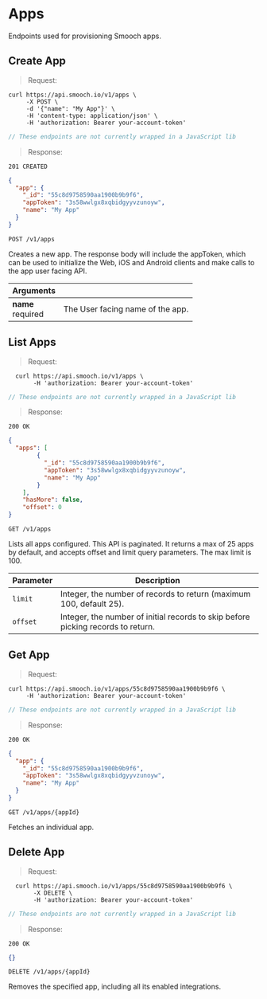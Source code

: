 # Apps
Endpoints used for provisioning Smooch apps.

## Create App

> Request:

```shell
curl https://api.smooch.io/v1/apps \
     -X POST \
     -d '{"name": "My App"}' \
     -H 'content-type: application/json' \
     -H 'authorization: Bearer your-account-token'
```

```javascript
// These endpoints are not currently wrapped in a JavaScript lib
```

> Response:

```
201 CREATED
```
```json
{
  "app": {
    "_id": "55c8d9758590aa1900b9b9f6",
    "appToken": "3s58wwlgx8xqbidgyyvzunoyw",
    "name": "My App"
  }
}
```

<api>`POST /v1/apps`</api>

Creates a new app. The response body will include the appToken, which can be used to initialize the Web, iOS and Android clients and make calls to the app user facing API.

| **Arguments**             |   |
|---------------------------|---|
| **name**<br/><span class='req'>required</span> | The User facing name of the app. |

## List Apps

> Request:

```shell
  curl https://api.smooch.io/v1/apps \
       -H 'authorization: Bearer your-account-token'
```

```javascript
// These endpoints are not currently wrapped in a JavaScript lib
```

> Response:

```
200 OK
```

```json
{
  "apps": [
        {
          "_id": "55c8d9758590aa1900b9b9f6",
          "appToken": "3s58wwlgx8xqbidgyyvzunoyw",
          "name": "My App"
        }
    ],
    "hasMore": false,
    "offset": 0
}
```

<api>`GET /v1/apps`</api>

Lists all apps configured. This API is paginated. It returns a max of 25 apps by default, and accepts offset and limit query parameters. The max limit is 100.

| Parameter                | Description              |
|--------------------------|--------------------------|
| `limit`                  | Integer, the number of records to return (maximum 100, default 25). |
| `offset`                 | Integer, the number of initial records to skip before picking records to return. |

## Get App

> Request:

```shell
curl https://api.smooch.io/v1/apps/55c8d9758590aa1900b9b9f6 \
     -H 'authorization: Bearer your-account-token'
```

```javascript
// These endpoints are not currently wrapped in a JavaScript lib
```

> Response:

```
200 OK
```
```json
{
  "app": {
    "_id": "55c8d9758590aa1900b9b9f6",
    "appToken": "3s58wwlgx8xqbidgyyvzunoyw",
    "name": "My App"
  }
}
```

<api>`GET /v1/apps/{appId}`</api>

Fetches an individual app.

## Delete App

> Request:

```shell
  curl https://api.smooch.io/v1/apps/55c8d9758590aa1900b9b9f6 \
       -X DELETE \
       -H 'authorization: Bearer your-account-token'
```

```javascript
// These endpoints are not currently wrapped in a JavaScript lib
```

> Response:

```
200 OK
```
```json
{}
```

<api>`DELETE /v1/apps/{appId}`</api>

Removes the specified app, including all its enabled integrations.